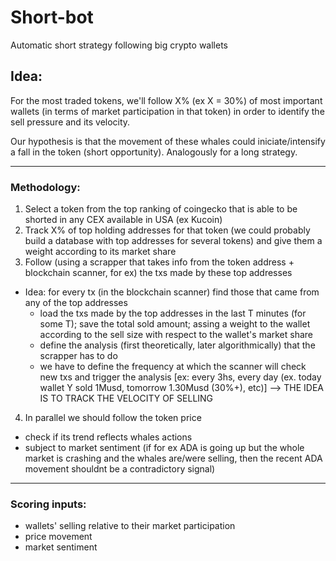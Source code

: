 # Short-bot
Automatic short strategy following big crypto wallets

## Idea:
For the most traded tokens, we'll follow X% (ex X = 30%) of most important wallets (in terms of market participation in that token) in order to identify the sell pressure and its velocity.

Our hypothesis is that the movement of these whales could iniciate/intensify a fall in the token (short opportunity).
Analogously for a long strategy.

------------------------------------------------------------

### Methodology:
1) Select a token from the top ranking of coingecko that is able to be shorted in any CEX available in USA (ex Kucoin)
2) Track X% of top holding addresses for that token (we could probably build a database with top addresses for several tokens) and give them a weight according to its market share
3) Follow (using a scrapper that takes info from the token address + blockchain scanner, for ex) the txs made by these top addresses 
 - Idea: for every tx (in the blockchain scanner) find those that came from any of the top addresses
   - load the txs made by the top addresses in the last T minutes (for some T); save the total sold amount; assing a weight to the wallet according to the sell size with respect to the wallet's market share
   - define the analysis (first theoretically, later algorithmically) that the scrapper has to do
   - we have to define the frequency at which the scanner will check new txs and trigger the analysis [ex: every 3hs, every day (ex. today wallet Y sold 1Musd, tomorrow 1.30Musd (30%+), etc)] --> THE IDEA IS TO TRACK THE VELOCITY OF SELLING
4) In parallel we should follow the token price
 - check if its trend reflects whales actions 
  - subject to market sentiment (if for ex ADA is going up but the whole market is crashing and the whales are/were selling, then the recent ADA movement shouldnt be a contradictory signal)

------------------------------------------------------------

### Scoring inputs:
- wallets' selling relative to their market participation
- price movement
- market sentiment


